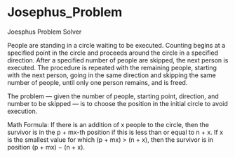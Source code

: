 # Josephus_Problem
Joesphus Problem Solver

People are standing in a circle waiting to be executed. Counting begins at a specified point in the circle and proceeds around the circle in a specified direction. After a specified number of people are skipped, the next person is executed. The procedure is repeated with the remaining people, starting with the next person, going in the same direction and skipping the same number of people, until only one person remains, and is freed.

The problem — given the number of people, starting point, direction, and number to be skipped — is to choose the position in the initial circle to avoid execution.

Math Formula:
If there is an addition of x people to the circle, then the survivor is in the p + mx-th position if this is less than or equal to n + x. If x is the smallest value for which (p + mx) > (n + x), then the survivor is in position (p + mx) − (n + x).